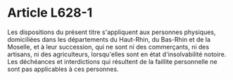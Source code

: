 # Article L628-1

Les dispositions du présent titre s'appliquent aux personnes physiques, domiciliées dans les départements du Haut-Rhin, du Bas-Rhin et de la Moselle, et à leur succession, qui ne sont ni des commerçants, ni des artisans, ni des agriculteurs, lorsqu'elles sont en état d'insolvabilité notoire.   Les déchéances et interdictions qui résultent de la faillite personnelle ne sont pas applicables à ces personnes.